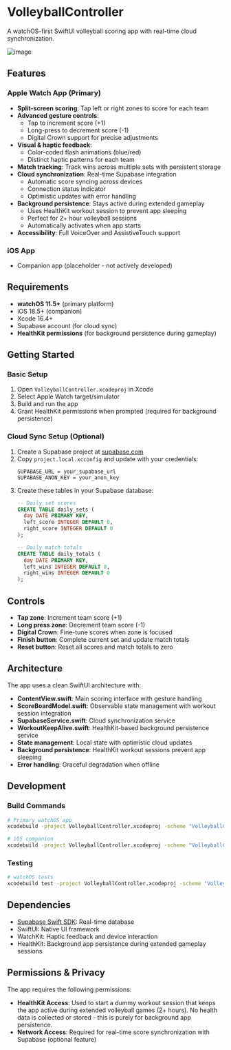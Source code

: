 # VolleyballController

A watchOS-first SwiftUI volleyball scoring app with real-time cloud synchronization.

![image](https://github.com/user-attachments/assets/316dd1fe-60f7-4934-a66e-ec01bf33a8c3)

## Features

### Apple Watch App (Primary)
- **Split-screen scoring**: Tap left or right zones to score for each team
- **Advanced gesture controls**: 
  - Tap to increment score (+1)
  - Long-press to decrement score (-1)
  - Digital Crown support for precise adjustments
- **Visual & haptic feedback**: 
  - Color-coded flash animations (blue/red)
  - Distinct haptic patterns for each team
- **Match tracking**: Track wins across multiple sets with persistent storage
- **Cloud synchronization**: Real-time Supabase integration
  - Automatic score syncing across devices
  - Connection status indicator
  - Optimistic updates with error handling
- **Background persistence**: Stays active during extended gameplay
  - Uses HealthKit workout session to prevent app sleeping
  - Perfect for 2+ hour volleyball sessions
  - Automatically activates when app starts
- **Accessibility**: Full VoiceOver and AssistiveTouch support

### iOS App
- Companion app (placeholder - not actively developed)

## Requirements

- **watchOS 11.5+** (primary platform)
- iOS 18.5+ (companion)
- Xcode 16.4+
- Supabase account (for cloud sync)
- **HealthKit permissions** (for background persistence during gameplay)

## Getting Started

### Basic Setup
1. Open `VolleyballController.xcodeproj` in Xcode
2. Select Apple Watch target/simulator 
3. Build and run the app
4. Grant HealthKit permissions when prompted (required for background persistence)

### Cloud Sync Setup (Optional)
1. Create a Supabase project at [supabase.com](https://supabase.com)
2. Copy `project.local.xcconfig` and update with your credentials:
   ```
   SUPABASE_URL = your_supabase_url
   SUPABASE_ANON_KEY = your_anon_key
   ```
3. Create these tables in your Supabase database:
   ```sql
   -- Daily set scores
   CREATE TABLE daily_sets (
     day DATE PRIMARY KEY,
     left_score INTEGER DEFAULT 0,
     right_score INTEGER DEFAULT 0
   );
   
   -- Daily match totals
   CREATE TABLE daily_totals (
     day DATE PRIMARY KEY,
     left_wins INTEGER DEFAULT 0,
     right_wins INTEGER DEFAULT 0
   );
   ```

## Controls

- **Tap zone**: Increment team score (+1)
- **Long press zone**: Decrement team score (-1) 
- **Digital Crown**: Fine-tune scores when zone is focused
- **Finish button**: Complete current set and update match totals
- **Reset button**: Reset all scores and match totals to zero

## Architecture

The app uses a clean SwiftUI architecture with:
- **ContentView.swift**: Main scoring interface with gesture handling
- **ScoreBoardModel.swift**: Observable state management with workout session integration
- **SupabaseService.swift**: Cloud synchronization service
- **WorkoutKeepAlive.swift**: HealthKit-based background persistence service
- **State management**: Local state with optimistic cloud updates
- **Background persistence**: HealthKit workout sessions prevent app sleeping
- **Error handling**: Graceful degradation when offline

## Development

### Build Commands
```bash
# Primary watchOS app
xcodebuild -project VolleyballController.xcodeproj -scheme "VolleyballController Watch App" build

# iOS companion
xcodebuild -project VolleyballController.xcodeproj -scheme "VolleyballController" build
```

### Testing
```bash
# watchOS tests
xcodebuild test -project VolleyballController.xcodeproj -scheme "VolleyballController Watch App" -destination 'platform=watchOS Simulator,name=Apple Watch Series 9 (45mm)'
```

## Dependencies

- [Supabase Swift SDK](https://github.com/supabase/supabase-swift): Real-time database
- SwiftUI: Native UI framework  
- WatchKit: Haptic feedback and device interaction
- HealthKit: Background app persistence during extended gameplay sessions

## Permissions & Privacy

The app requires the following permissions:
- **HealthKit Access**: Used to start a dummy workout session that keeps the app active during extended volleyball games (2+ hours). No health data is collected or stored - this is purely for background app persistence.
- **Network Access**: Required for real-time score synchronization with Supabase (optional feature)
